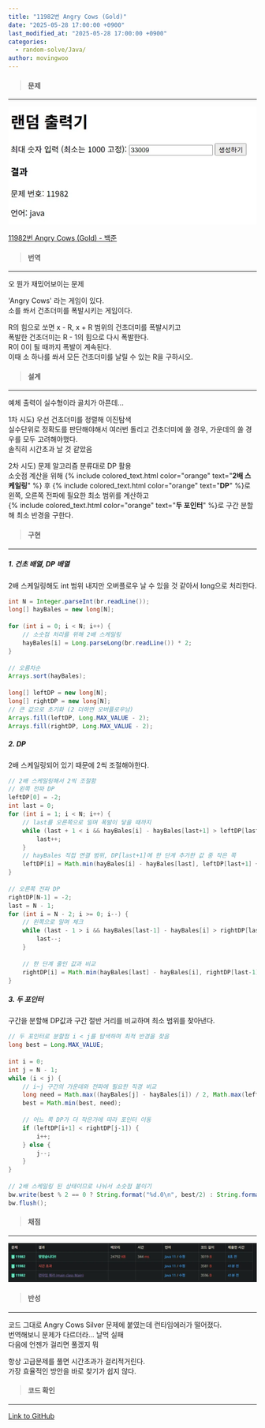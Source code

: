 ```yaml
---
title: "11982번 Angry Cows (Gold)"
date: "2025-05-28 17:00:00 +0900"
last_modified_at: "2025-05-28 17:00:00 +0900"
categories: 
  - random-solve/Java/
author: movingwoo
---
```

> #### 문제  
---  
  
![img01](/assets/images/posts/random-solve/Java/2025-05-28-11982/img01.webp)  
  
[11982번 Angry Cows (Gold) - 백준](https://www.acmicpc.net/problem/11982)  
  
> #### 번역  
---  
  
오 뭔가 재밌어보이는 문제  
  
'Angry Cows' 라는 게임이 있다.  
소를 쏴서 건초더미를 폭발시키는 게임이다.  
  
R의 힘으로 쏘면 x - R, x + R 범위의 건초더미를 폭발시키고  
폭발한 건초더미는 R - 1의 힘으로 다시 폭발한다.  
R이 0이 될 때까지 폭발이 계속된다.  
이때 소 하나를 쏴서 모든 건초더미를 날릴 수 있는 R을 구하시오.  

> #### 설계  
---  
  
예체 출력이 실수형이라 골치가 아픈데...  
  
1차 시도) 
우선 건초더미를 정렬해 이진탐색  
실수단위로 정확도를 판단해야해서 여러번 돌리고 건초더미에 쏠 경우, 가운데의 쏠 경우를 모두 고려해야했다.  
솔직히 시간초과 날 것 같았음  

2차 시도)
문제 알고리즘 분류대로 DP 활용  
소숫점 계산을 위해 {% include colored_text.html color="orange" text="**2배 스케일링**" %} 후 {% include colored_text.html color="orange" text="**DP**" %}로 왼쪽, 오른쪽 전파에 필요한 최소 범위를 계산하고  
{% include colored_text.html color="orange" text="**두 포인터**" %}로 구간 분할해 최소 반경을 구한다.  
  
> #### 구현  
---  
  
##### 1. 건초 배열, DP 배열  
  
2배 스케일링해도 int 범위 내지만 오버플로우 날 수 있을 것 같아서 long으로 처리한다.  
  
```java
int N = Integer.parseInt(br.readLine());
long[] hayBales = new long[N];

for (int i = 0; i < N; i++) {
	// 소숫점 처리를 위해 2배 스케일링 
	hayBales[i] = Long.parseLong(br.readLine()) * 2;
}

// 오름차순
Arrays.sort(hayBales);

long[] leftDP = new long[N];
long[] rightDP = new long[N];
// 큰 값으로 초기화 (2 더하면 오버플로우남)
Arrays.fill(leftDP, Long.MAX_VALUE - 2);
Arrays.fill(rightDP, Long.MAX_VALUE - 2);
```
  
##### 2. DP  
  
2배 스케일링되어 있기 때문에 2씩 조절해야한다.     
  
```java
// 2배 스케일링해서 2씩 조절함
// 왼쪽 전파 DP
leftDP[0] = -2;  
int last = 0;
for (int i = 1; i < N; i++) {
	// last를 오른쪽으로 밀며 폭발이 닿을 때까지
	while (last + 1 < i && hayBales[i] - hayBales[last+1] > leftDP[last+1] + 2) {
		last++;
	}
	// hayBales 직접 연결 범위, DP[last+1]에 한 단계 추가한 값 중 작은 쪽
	leftDP[i] = Math.min(hayBales[i] - hayBales[last], leftDP[last+1] + 2);
}

// 오른쪽 전파 DP
rightDP[N-1] = -2;
last = N - 1;
for (int i = N - 2; i >= 0; i--) {
	// 왼쪽으로 밀며 체크
	while (last - 1 > i && hayBales[last-1] - hayBales[i] > rightDP[last-1] + 2) {
		last--;
	}
	
	// 한 단계 줄인 값과 비교
	rightDP[i] = Math.min(hayBales[last] - hayBales[i], rightDP[last-1] + 2);
}
```
  
##### 3. 두 포인터  
  
구간을 분할해 DP값과 구간 절반 거리를 비교하며 최소 범위를 찾아낸다.     
  
```java
// 두 포인터로 분할점 i < j를 탐색하며 최적 반경을 찾음
long best = Long.MAX_VALUE;

int i = 0;
int j = N - 1;
while (i < j) {
	// i~j 구간의 가운데와 전파에 필요한 직경 비교
	long need = Math.max((hayBales[j] - hayBales[i]) / 2, Math.max(leftDP[i], rightDP[j]) + 2);
	best = Math.min(best, need);

	// 어느 쪽 DP가 더 작은가에 따라 포인터 이동
	if (leftDP[i+1] < rightDP[j-1]) {
		i++;
	} else {
		j--;
	}
}

// 2배 스케일링 된 상태이므로 나눠서 소숫점 붙이기
bw.write(best % 2 == 0 ? String.format("%d.0\n", best/2) : String.format("%d.5\n", best/2));
bw.flush();
```
  
> #### 채점  
---  

![img02](/assets/images/posts/random-solve/Java/2025-05-28-11982/img02.webp)  
  
> #### 반성  
---  
  
코드 그대로 Angry Cows Silver 문제에 붙였는데 런타임에러가 떨어졌다.  
번역해보니 문제가 다르더라... 날먹 실패  
다음에 언젠가 걸리면 풀겠지 뭐  
  
항상 고급문제를 풀면 시간초과가 걸리적거린다.  
가장 효율적인 방안을 바로 찾기가 쉽지 않다.  
  
> #### 코드 확인   
---  
  
[Link to GitHub](https://raw.githubusercontent.com/movingwoo/movingwoo-snippets/refs/heads/main/random-solve/Java/2025-05-28-11982.java)

